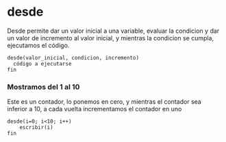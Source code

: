 # desde
Desde permite dar un valor inicial a una variable, evaluar la condicion y dar un valor de incremento al valor inicial, y mientras la condicion se cumpla, ejecutamos el código.

```
desde(valor_inicial, condicion, incremento)
  código a ejecutarse
fin  
```

### Mostramos del 1 al 10
Este es un contador, lo ponemos en cero, y mientras el contador sea inferior a 10, a cada vuelta incrementamos el contador en uno

```
desde(i=0; i<10; i++)
    escribir(i)
fin
```

